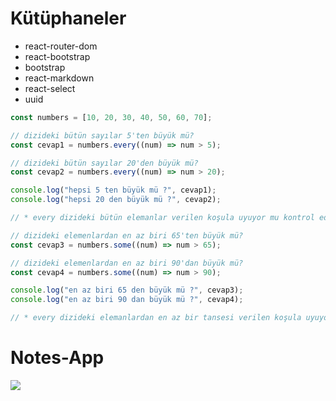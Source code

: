 # Kütüphaneler

- react-router-dom
- react-bootstrap
- bootstrap
- react-markdown
- react-select
- uuid

```js
const numbers = [10, 20, 30, 40, 50, 60, 70];

// dizideki bütün sayılar 5'ten büyük mü?
const cevap1 = numbers.every((num) => num > 5);

// dizideki bütün sayılar 20'den büyük mü?
const cevap2 = numbers.every((num) => num > 20);

console.log("hepsi 5 ten büyük mü ?", cevap1);
console.log("hepsi 20 den büyük mü ?", cevap2);

// * every dizideki bütün elemanlar verilen koşula uyuyor mu kontrol eder

// dizideki elemenlardan en az biri 65'ten büyük mü?
const cevap3 = numbers.some((num) => num > 65);

// dizideki elemenlardan en az biri 90'dan büyük mü?
const cevap4 = numbers.some((num) => num > 90);

console.log("en az biri 65 den büyük mü ?", cevap3);
console.log("en az biri 90 dan büyük mü ?", cevap4);

// * every dizideki elemanlardan en az bir tansesi verilen koşula uyuyor mu kontrol eder
```

# Notes-App

![](note.gif)
